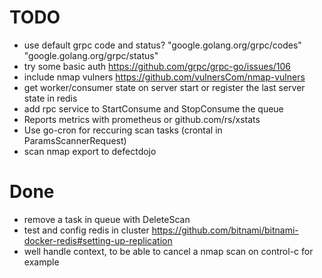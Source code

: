 # TODO

- use default grpc code and status?
  "google.golang.org/grpc/codes"
  "google.golang.org/grpc/status"
- try some basic auth https://github.com/grpc/grpc-go/issues/106
- include nmap vulners https://github.com/vulnersCom/nmap-vulners
- get worker/consumer state on server start or register the last server state in redis
- add rpc service to StartConsume and StopConsume the queue
- Reports metrics with prometheus or github.com/rs/xstats
- Use go-cron for reccuring scan tasks (crontal in ParamsScannerRequest)
- scan nmap export to defectdojo

# Done

- remove a task in queue with DeleteScan
- test and config redis in cluster https://github.com/bitnami/bitnami-docker-redis#setting-up-replication
- well handle context, to be able to cancel a nmap scan on control-c for example
